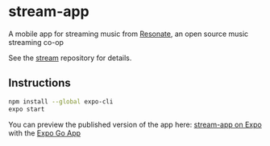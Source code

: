# stream-app
A mobile app for streaming music from [Resonate](https://stream.resonate.coop/), an open source music streaming co-op

See the [stream](https://github.com/resonatecoop/stream) repository for details.

## Instructions

```sh
npm install --global expo-cli
expo start
```

You can preview the published version of the app here: [stream-app on Expo](https://expo.dev/@peterklingelhofer/stream-app?serviceType=classic&distribution=expo-go) with the [Expo Go App](https://expo.dev/client)
